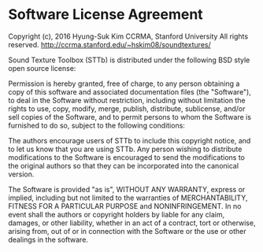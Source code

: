  Software License Agreement
===========================

Copyright (c), 2016 Hyung-Suk Kim
CCRMA, Stanford University
All rights reserved.
http://ccrma.stanford.edu/~hskim08/soundtextures/

Sound Texture Toolbox (STTb) is distributed under the following BSD style 
open source license:

Permission is hereby granted, free of charge, to any person obtaining a
copy of this software and associated documentation files (the
"Software"), to deal in the Software without restriction, including
without limitation the rights to use, copy, modify, merge, publish,
distribute, sublicense, and/or sell copies of the Software, and to
permit persons to whom the Software is furnished to do so, subject to
the following conditions:

The authors encourage users of STTb to include this copyright notice,
and to let us know that you are using STTb. Any person wishing to
distribute modifications to the Software is encouraged to send the
modifications to the original authors so that they can be incorporated
into the canonical version.

The Software is provided "as is", WITHOUT ANY WARRANTY, express or implied,
including but not limited to the warranties of MERCHANTABILITY, FITNESS
FOR A PARTICULAR PURPOSE and NONINFRINGEMENT.  In no event shall the authors
or copyright holders by liable for any claim, damages, or other liability,
whether in an act of a contract, tort or otherwise, arising from, out of
or in connection with the Software or the use or other dealings in the
software.